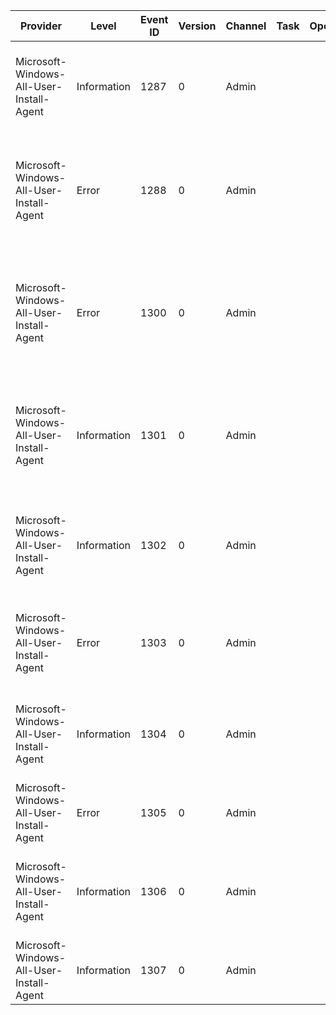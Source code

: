 Provider                                  |  Level        |  Event ID  |  Version  |  Channel  |  Task  |  Opcode  |  Keyword  |  Message
------------------------------------------|---------------|------------|-----------|-----------|--------|----------|-----------|---------------------------------------------------------------------------------------------------------------------------------------------------------------------------------------------
Microsoft-Windows-All-User-Install-Agent  |  Information  |  1287      |  0        |  Admin    |        |          |           |  A profile deletion triggered the Windows All-User Install Agent to uninstall all packages for the user profile {Param1}.
Microsoft-Windows-All-User-Install-Agent  |  Error        |  1288      |  0        |  Admin    |        |          |           |  The Windows All-User Install Agent could not remove {PackageMoniker} packages during the profile deletion of the user profile {UserSid}. The error code is {Error}.
Microsoft-Windows-All-User-Install-Agent  |  Error        |  1300      |  0        |  Admin    |        |          |           |  The Windows All-User Install Agent could not delete the registered packages after the profile was deleted for user SID {UserSid}. Error code: {Error}.  Additional information: {location}.
Microsoft-Windows-All-User-Install-Agent  |  Information  |  1301      |  0        |  Admin    |        |          |           |  The Windows All-User Install Agent detected an attempt to delete a temporary or mandatory profile for user SID {Param1}. Package information for the user will be reset.
Microsoft-Windows-All-User-Install-Agent  |  Information  |  1302      |  0        |  Admin    |        |          |           |  The Windows All-User Install Agent will delete {NumberOfPackages} packages for user SID {UserSid} because the profile was deleted.
Microsoft-Windows-All-User-Install-Agent  |  Error        |  1303      |  0        |  Admin    |        |          |           |  The Windows All-User Install Agent could not retrieve a list of packages for user SID {UserSid}. The error code is {Error}.
Microsoft-Windows-All-User-Install-Agent  |  Information  |  1304      |  0        |  Admin    |        |          |           |  The Windows All-User Install Agent will delete package {Package} for user SID {UserSid} because the profile was deleted.
Microsoft-Windows-All-User-Install-Agent  |  Error        |  1305      |  0        |  Admin    |        |          |           |  GetApplicability API failed to determine status of package {Package}. The error code is {Error}.
Microsoft-Windows-All-User-Install-Agent  |  Information  |  1306      |  0        |  Admin    |        |          |           |  GetApplicability API has determined that package {Package} is either NotInstallable or RequiresReinstall. The detail code is {Error}.
Microsoft-Windows-All-User-Install-Agent  |  Information  |  1307      |  0        |  Admin    |        |          |           |  Dependent Package {Package} is already installed; registration will be skipped.
